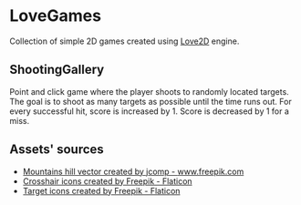 # LoveGames

Collection of simple 2D games created using [Love2D](https://love2d.org/) engine.

## ShootingGallery

Point and click game where the player shoots to randomly located targets. The goal is to shoot as many targets as possible until the time runs out. For every successful hit, score is increased by 1. Score is decreased by 1 for a miss.




## Assets' sources

* <a href='https://www.freepik.com/vectors/mountains-hill'>Mountains hill vector created by jcomp - www.freepik.com</a>  
* <a href="https://www.flaticon.com/free-icons/crosshair" title="crosshair icons">Crosshair icons created by Freepik - Flaticon</a>  
* <a href="https://www.flaticon.com/free-icons/target" title="target icons">Target icons created by Freepik - Flaticon</a>